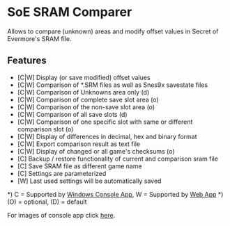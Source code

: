 # SoE SRAM Comparer
Allows to compare (unknown) areas and modify offset values in Secret of Evermore's SRAM file.

## Features
* [C|W] Display (or save modified) offset values
* [C|W] Comparison of *.SRM files as well as Snes9x savestate files  
* [C|W] Comparison of Unknowns area only (d) 
* [C|W] Comparison of complete save slot area (o)
* [C|W] Comparison of the non-save slot area (o)
* [C|W] Comparison of all save slots (d)
* [C|W] Comparison of one specific slot with same or different comparison slot (o)
* [C|W] Display of differences in decimal, hex and binary format
* [C|W] Export comparison result as text file
* [C|W] Display of changed or all game's checksums (o)
* [C] Backup / restore functionality of current and comparison sram file
* [C] Save SRAM file as different game name 
* [C] Settings are parameterized
* [W] Last used settings will be automatically saved

*) C = Supported by <a href=downloads>Windows Console App</a>, W = Supported by <a href=comparing>Web App</a>
*) (O) = optional, (D) = default

For images of console app click <a href=imagery>here</a>.
